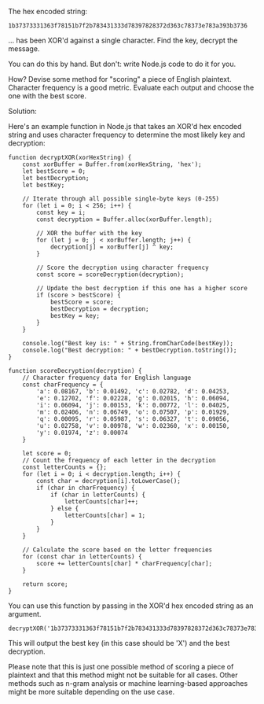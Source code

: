 The hex encoded string:

`1b37373331363f78151b7f2b783431333d78397828372d363c78373e783a393b3736`

... has been XOR'd against a single character. Find the key, decrypt the message.

You can do this by hand. But don't: write Node.js code to do it for you.

How? Devise some method for "scoring" a piece of English plaintext. Character frequency is a good metric. Evaluate each output and choose the one with the best score.

Solution:

Here's an example function in Node.js that takes an XOR'd hex encoded string and uses character frequency to determine the most likely key and decryption:

```
function decryptXOR(xorHexString) {
    const xorBuffer = Buffer.from(xorHexString, 'hex');
    let bestScore = 0;
    let bestDecryption;
    let bestKey;

    // Iterate through all possible single-byte keys (0-255)
    for (let i = 0; i < 256; i++) {
        const key = i;
        const decryption = Buffer.alloc(xorBuffer.length);

        // XOR the buffer with the key
        for (let j = 0; j < xorBuffer.length; j++) {
            decryption[j] = xorBuffer[j] ^ key;
        }

        // Score the decryption using character frequency
        const score = scoreDecryption(decryption);

        // Update the best decryption if this one has a higher score
        if (score > bestScore) {
            bestScore = score;
            bestDecryption = decryption;
            bestKey = key;
        }
    }

    console.log("Best key is: " + String.fromCharCode(bestKey));
    console.log("Best decryption: " + bestDecryption.toString());
}

function scoreDecryption(decryption) {
    // Character frequency data for English language
    const charFrequency = {
        'a': 0.08167, 'b': 0.01492, 'c': 0.02782, 'd': 0.04253,
        'e': 0.12702, 'f': 0.02228, 'g': 0.02015, 'h': 0.06094,
        'i': 0.06094, 'j': 0.00153, 'k': 0.00772, 'l': 0.04025,
        'm': 0.02406, 'n': 0.06749, 'o': 0.07507, 'p': 0.01929,
        'q': 0.00095, 'r': 0.05987, 's': 0.06327, 't': 0.09056,
        'u': 0.02758, 'v': 0.00978, 'w': 0.02360, 'x': 0.00150,
        'y': 0.01974, 'z': 0.00074
    }

    let score = 0;
    // Count the frequency of each letter in the decryption
    const letterCounts = {};
    for (let i = 0; i < decryption.length; i++) {
        const char = decryption[i].toLowerCase();
        if (char in charFrequency) {
            if (char in letterCounts) {
                letterCounts[char]++;
            } else {
                letterCounts[char] = 1;
            }
        }
    }

    // Calculate the score based on the letter frequencies
    for (const char in letterCounts) {
        score += letterCounts[char] * charFrequency[char];
    }

    return score;
}
```

You can use this function by passing in the XOR'd hex encoded string as an argument.

```
decryptXOR('1b37373331363f78151b7f2b783431333d78397828372d363c78373e783a393b3736');
```

This will output the best key (in this case should be 'X') and the best decryption.

Please note that this is just one possible method of scoring a piece of plaintext and that this method might not be suitable for all cases. Other methods such as n-gram analysis or machine learning-based approaches might be more suitable depending on the use case.